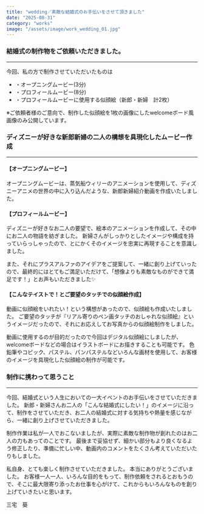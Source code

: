 ```yaml
---
title: "wedding／素敵な結婚式のお手伝いをさせて頂きました"
date: "2025-08-31"
category: "works"
image: "/assets/image/work_wedding_01.jpg"
---
```

### 結婚式の制作物をご依頼いただきました。
 *** 
今回、私の方で制作させていただいたものは  
 - ・オープニングムービー(3分)
 - ・プロフィールムービー(8分)
 - ・プロフィールムービーに使用する似顔絵（新郎・新婦　計2枚）

※ご依頼者様のご意向で、制作した似顔絵を1枚の画像にしたwelcomeボード風画像のみ公開しています。  
### ディズニーが好きな新郎新婦の二人の構想を具現化したムービー作成
 *** 
#### 【オープニングムービー】
オープニングムービーは、蒸気船ウィリーのアニメーションを使用して、ディズニーアニメの世界の中に入り込んだような、新郎新婦紹介動画を作成いたしました。

#### 【プロフィールムービー】
ディズニーが好きなお二人の要望で、絵本のアニメーションを作成して、その中にお二人の物語を紡ぎました。
新婦さんがしっかりとしたイメージや構成を持っていらっしゃったので、とにかくそのイメージを忠実に再現することを意識しました。

また、それにプラスアルファのアイデアをご提案して、一緒に創り上げていったので、最終的にはとてもご満足いただけて、「想像よりも素敵なものができて満足です！」とお声もいただきました✨

#### 【こんなテイストで！とご要望のタッチでの似顔絵作成】
動画に似顔絵をいれたい！という構想があったので、似顔絵も作成いたしました。
ご要望のタッチが『リアル寄りのペン画タッチのおしゃれな似顔絵』というイメージだったので、それにお応えしてお写真からの似顔絵制作をしました。

動画に使用するのが目的だったので今回はデジタル似顔絵にしましたが、welcomeボードなどの場合はイラストボードにお描きすることも可能です。
色鉛筆やコピック、パステル、パンパステルなどいろんな画材を使用して、お客様のイメージを具現化した似顔絵の制作が可能です。

### 制作に携わって思うこと
 *** 
今回、結婚式という人生においての一大イベントのお手伝いをさせていただきました。
新郎・新婦さんお二人の「こんな結婚式にしたい！」のイメージに沿って、制作をさせていただき、お二人の結婚式に対する気持ちや熱量を感じながら、一緒に創り上げさせていただきました。

制作作業は私が一人でおこないましたが、実際に素敵な制作物が創れたのはお二人の力もあってのことです。
最後まで妥協せず、細かい部分もより良くなるよう修正したり、準備に忙しい中、動画内のコメントをたくさん考えていただいたりもしました。

私自身、とても楽しく制作させていただきました。
本当にありがとうございました。
お客様一人一人、いろんな目的をもって、制作依頼をされるとおもうので、そこに最大限寄り添ったお仕事を心がけて、これからもいろんなものを創り上げていきたいと思います。

三宅　葵

